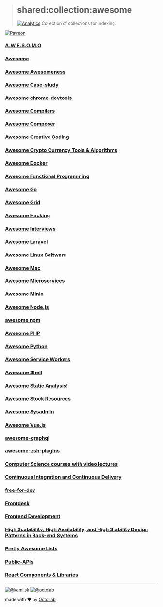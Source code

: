 > # shared:collection:awesome
> [![Analytics](https://ga-beacon.appspot.com/UA-109817251-4/shared/collection:awesome?pixel)](https://github.com/kamilsk/shared/tree/collection)
> Collection of collections for indexing.

[![Patreon](https://img.shields.io/badge/patreon-donate-orange.svg)](https://www.patreon.com/octolab)


### [A.W.E.S.O.M.O](https://github.com/lk-geimfari/awesomo)

### [Awesome](https://github.com/sindresorhus/awesome)

### [Awesome Awesomeness](https://github.com/bayandin/awesome-awesomeness)

### [Awesome Case-study](https://github.com/luruke/awesome-casestudy)

### [Awesome chrome-devtools](https://github.com/ChromeDevTools/awesome-chrome-devtools)

### [Awesome Compilers](https://github.com/aalhour/awesome-compilers)

### [Awesome Composer](https://github.com/jakoch/awesome-composer)

### [Awesome Creative Coding](https://github.com/terkelg/awesome-creative-coding)

### [Awesome Crypto Currency Tools & Algorithms](https://github.com/kennethreitz/awesome-coins)

### [Awesome Docker](https://github.com/veggiemonk/awesome-docker)

### [Awesome Functional Programming](https://github.com/xgrommx/awesome-functional-programming)

### [Awesome Go](https://github.com/avelino/awesome-go)

### [Awesome Grid](https://github.com/FancyGrid/awesome-grid)

### [Awesome Hacking](https://github.com/Hack-with-Github/Awesome-Hacking)

### [Awesome Interviews](https://github.com/MaximAbramchuck/awesome-interview-questions)

### [Awesome Laravel](https://github.com/TimothyDJones/awesome-laravel)

### [Awesome Linux Software](https://github.com/LewisVo/Awesome-Linux-Software)

### [Awesome Mac](https://github.com/jaywcjlove/awesome-mac)

### [Awesome Microservices](https://github.com/mfornos/awesome-microservices)

### [Awesome Minio](https://github.com/minio/awesome-minio)

### [Awesome Node.js](https://github.com/sindresorhus/awesome-nodejs)

### [awesome npm](https://github.com/sindresorhus/awesome-npm)

### [Awesome PHP](https://github.com/ziadoz/awesome-php)

### [Awesome Python](https://github.com/vinta/awesome-python)

### [Awesome Service Workers](https://github.com/TalAter/awesome-service-workers)

### [Awesome Shell](https://github.com/alebcay/awesome-shell)

### [Awesome Static Analysis!](https://github.com/mre/awesome-static-analysis)

### [Awesome Stock Resources](https://github.com/neutraltone/awesome-stock-resources)

### [Awesome Sysadmin](https://github.com/kahun/awesome-sysadmin)

### [Awesome Vue.js](https://github.com/vuejs/awesome-vue)

### [awesome-graphql](https://github.com/chentsulin/awesome-graphql)

### [awesome-zsh-plugins](https://github.com/unixorn/awesome-zsh-plugins)

### [Computer Science courses with video lectures](https://github.com/Developer-Y/cs-video-courses)

### [Continuous Integration and Continuous Delivery](https://github.com/ciandcd/awesome-ciandcd)

### [free-for-dev](https://github.com/ripienaar/free-for-dev)

### [Frontdesk](https://github.com/miripiruni/frontdesk)

### [Frontend Development](https://github.com/dypsilon/frontend-dev-bookmarks)

### [High Scalability, High Availability, and High Stability Design Patterns in Back-end Systems](https://github.com/binhnguyennus/awesome-scalability)

### [Pretty Awesome Lists](https://www.prettyawesomelists.com/)

### [Public-APIs](https://github.com/abhishekbanthia/Public-APIs)

### [React Components & Libraries](https://github.com/brillout/awesome-react-components)


---

[![@kamilsk](https://img.shields.io/badge/author-%40kamilsk-blue.svg)](https://twitter.com/ikamilsk)
[![@octolab](https://img.shields.io/badge/sponsor-%40octolab-blue.svg)](https://twitter.com/octolab_inc)

made with ❤️ by [OctoLab](https://www.octolab.org/)
